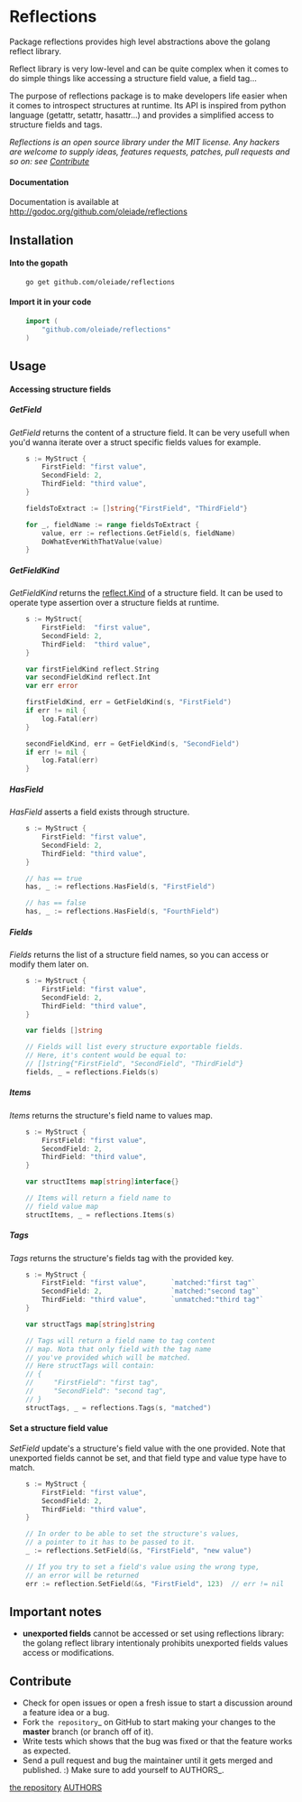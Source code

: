 Reflections
===========

Package reflections provides high level abstractions above the golang reflect library.

Reflect library is very low-level and can be quite complex when it comes to do simple things like accessing a structure field value, a field tag...

The purpose of reflections package is to make developers life easier when it comes to introspect structures at runtime.
Its API is inspired from python language (getattr, setattr, hasattr...) and provides a simplified access to structure fields and tags.

*Reflections is an open source library under the MIT license. Any hackers are welcome to supply ideas, features requests, patches, pull requests and so on: see [Contribute]()*

#### Documentation

Documentation is available at http://godoc.org/github.com/oleiade/reflections


## Installation

#### Into the gopath

```
    go get github.com/oleiade/reflections
```

#### Import it in your code

```go
    import (
        "github.com/oleiade/reflections"
    )
```

## Usage

#### Accessing structure fields

##### GetField

*GetField* returns the content of a structure field. It can be very usefull when
you'd wanna iterate over a struct specific fields values for example.

```go
    s := MyStruct {
        FirstField: "first value",
        SecondField: 2,
        ThirdField: "third value",
    }

    fieldsToExtract := []string{"FirstField", "ThirdField"}

    for _, fieldName := range fieldsToExtract {
        value, err := reflections.GetField(s, fieldName)
        DoWhatEverWithThatValue(value)
    }
```

##### GetFieldKind

*GetFieldKind* returns the [reflect.Kind](http://golang.org/src/pkg/reflect/type.go?s=6916:6930#L189) of a structure field. It can be used to operate type assertion over a structure fields at runtime.

```go
    s := MyStruct{
        FirstField:  "first value",
        SecondField: 2,
        ThirdField:  "third value",
    }

    var firstFieldKind reflect.String
    var secondFieldKind reflect.Int
    var err error

    firstFieldKind, err = GetFieldKind(s, "FirstField")
    if err != nil {
        log.Fatal(err)
    }

    secondFieldKind, err = GetFieldKind(s, "SecondField")
    if err != nil {
        log.Fatal(err)
    }
```

##### HasField

*HasField* asserts a field exists through structure.

```go
    s := MyStruct {
        FirstField: "first value",
        SecondField: 2,
        ThirdField: "third value",
    }

    // has == true
    has, _ := reflections.HasField(s, "FirstField")

    // has == false
    has, _ := reflections.HasField(s, "FourthField")
```

##### Fields

*Fields* returns the list of a structure field names, so you can access or modify them later on.

```go
    s := MyStruct {
        FirstField: "first value",
        SecondField: 2,
        ThirdField: "third value",
    }

    var fields []string

    // Fields will list every structure exportable fields.
    // Here, it's content would be equal to:
    // []string{"FirstField", "SecondField", "ThirdField"}
    fields, _ = reflections.Fields(s)
```

##### Items

*Items* returns the structure's field name to values map.

```go
    s := MyStruct {
        FirstField: "first value",
        SecondField: 2,
        ThirdField: "third value",
    }

    var structItems map[string]interface{}

    // Items will return a field name to
    // field value map
    structItems, _ = reflections.Items(s)
```

##### Tags

*Tags* returns the structure's fields tag with the provided key.

```go
    s := MyStruct {
        FirstField: "first value",      `matched:"first tag"`
        SecondField: 2,                 `matched:"second tag"`
        ThirdField: "third value",      `unmatched:"third tag"`
    }

    var structTags map[string]string

    // Tags will return a field name to tag content
    // map. Nota that only field with the tag name
    // you've provided which will be matched.
    // Here structTags will contain:
    // {
    //     "FirstField": "first tag",
    //     "SecondField": "second tag",
    // }
    structTags, _ = reflections.Tags(s, "matched")
```

#### Set a structure field value

*SetField* update's a structure's field value with the one provided. Note that
unexported fields cannot be set, and that field type and value type have to match.

```go
    s := MyStruct {
        FirstField: "first value",
        SecondField: 2,
        ThirdField: "third value",
    }

    // In order to be able to set the structure's values,
    // a pointer to it has to be passed to it.
    _ := reflections.SetField(&s, "FirstField", "new value")

    // If you try to set a field's value using the wrong type,
    // an error will be returned
    err := reflection.SetField(&s, "FirstField", 123)  // err != nil
```

## Important notes

* **unexported fields** cannot be accessed or set using reflections library: the golang reflect library intentionaly prohibits unexported fields values access or modifications.


## Contribute

* Check for open issues or open a fresh issue to start a discussion around a feature idea or a bug.
* Fork `the repository`_ on GitHub to start making your changes to the **master** branch (or branch off of it).
* Write tests which shows that the bug was fixed or that the feature works as expected.
* Send a pull request and bug the maintainer until it gets merged and published. :) Make sure to add yourself to AUTHORS_.

[the repository](http://github.com/oleiade/reflections)
[AUTHORS](https://github.com/oleiade/reflections/blob/master/AUTHORS.md)

